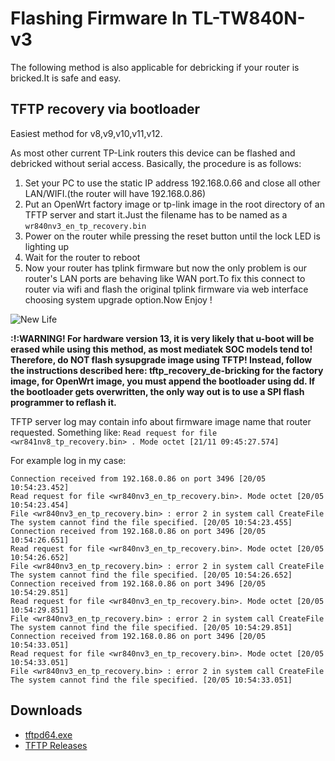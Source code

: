 
# Flashing Firmware In TL-TW840N-v3
The following method is also applicable for debricking if your router is bricked.It is safe and easy.

## TFTP recovery via bootloader

Easiest method for v8,v9,v10,v11,v12.

As most other current TP-Link routers this device can be flashed and debricked without serial access. Basically, the procedure is as follows:

   1. Set your PC to use the static IP address 192.168.0.66 and close all other LAN/WIFI.(the router will have 192.168.0.86)
   2. Put an OpenWrt factory image or tp-link image in the root directory of an TFTP server and start it.Just the filename has to be named as a `wr840nv3_en_tp_recovery.bin`
   3. Power on the router while pressing the reset button until the lock LED is lighting up
   4. Wait for the router to reboot
   5. Now your router has tplink firmware but now the only problem is our router's LAN ports are behaving like WAN port.To fix this connect to router via wifi and flash the original tplink firmware via web interface choosing system upgrade option.Now Enjoy ! 
   
   ![New Life](https://image.ibb.co/dx4Gko/IMG_20180520_232938.jpg)

**:!:WARNING! For hardware version 13, it is very likely that u-boot will be erased while using this method, as most mediatek SOC models tend to! Therefore, do NOT flash sysupgrade image using TFTP! Instead, follow the instructions described here: tftp_recovery_de-bricking for the factory image, for OpenWrt image, you must append the bootloader using dd. If the bootloader gets overwritten, the only way out is to use a SPI flash programmer to reflash it.**

TFTP server log may contain info about firmware image name that router requested. Something like: `Read request for file <wr841nv8_tp_recovery.bin> . Mode octet [21/11 09:45:27.574] `

For example log in my case:
```
Connection received from 192.168.0.86 on port 3496 [20/05 10:54:23.452]
Read request for file <wr840nv3_en_tp_recovery.bin>. Mode octet [20/05 10:54:23.454]
File <wr840nv3_en_tp_recovery.bin> : error 2 in system call CreateFile The system cannot find the file specified. [20/05 10:54:23.455]
Connection received from 192.168.0.86 on port 3496 [20/05 10:54:26.651]
Read request for file <wr840nv3_en_tp_recovery.bin>. Mode octet [20/05 10:54:26.652]
File <wr840nv3_en_tp_recovery.bin> : error 2 in system call CreateFile The system cannot find the file specified. [20/05 10:54:26.652]
Connection received from 192.168.0.86 on port 3496 [20/05 10:54:29.851]
Read request for file <wr840nv3_en_tp_recovery.bin>. Mode octet [20/05 10:54:29.851]
File <wr840nv3_en_tp_recovery.bin> : error 2 in system call CreateFile The system cannot find the file specified. [20/05 10:54:29.851]
Connection received from 192.168.0.86 on port 3496 [20/05 10:54:33.051]
Read request for file <wr840nv3_en_tp_recovery.bin>. Mode octet [20/05 10:54:33.051]
File <wr840nv3_en_tp_recovery.bin> : error 2 in system call CreateFile The system cannot find the file specified. [20/05 10:54:33.051]
```
## Downloads
- [tftpd64.exe](https://github-production-release-asset-2e65be.s3.amazonaws.com/120207563/beb47a9e-0999-11e8-995a-5bd13580105c?X-Amz-Algorithm=AWS4-HMAC-SHA256&X-Amz-Credential=AKIAIWNJYAX4CSVEH53A%2F20180520%2Fus-east-1%2Fs3%2Faws4_request&X-Amz-Date=20180520T174426Z&X-Amz-Expires=300&X-Amz-Signature=efc1da2adc550629cdebe273469eade15bc008af8fb83db7288e118fab02c430&X-Amz-SignedHeaders=host&actor_id=29806845&response-content-disposition=attachment%3B%20filename%3DTftpd64-4.60-setup.exe&response-content-type=application%2Foctet-stream)
- [TFTP Releases](https://github.com/peacepenguin/tftpd64/releases)


